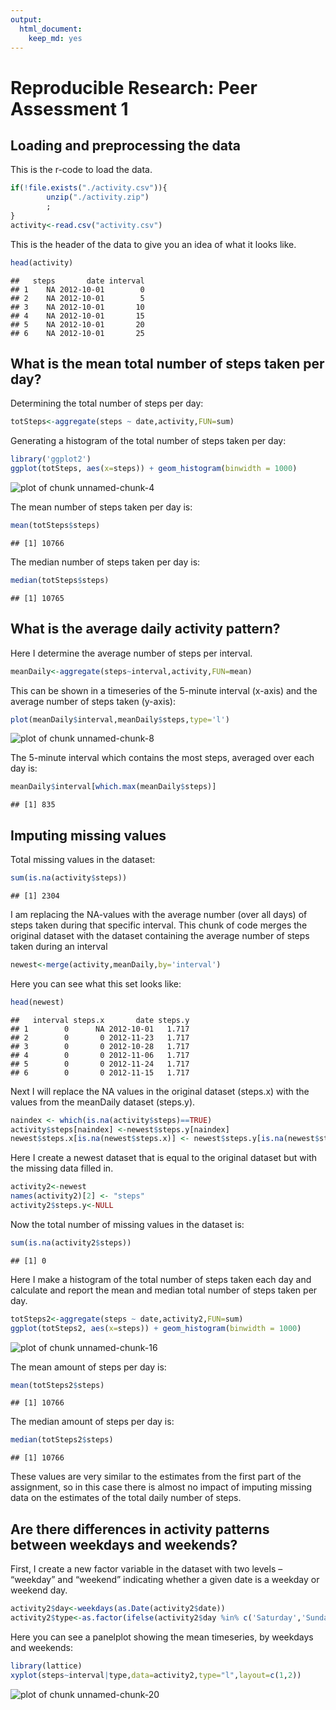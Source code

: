 ```yaml
---
output:
  html_document:
    keep_md: yes
---
```

# Reproducible Research: Peer Assessment 1

## Loading and preprocessing the data

This is the r-code to load the data. 

```r
if(!file.exists("./activity.csv")){
        unzip("./activity.zip")
        ; 
}
activity<-read.csv("activity.csv")
```

This is the header of the data to give you an idea of what it looks like.

```r
head(activity)
```

```
##   steps       date interval
## 1    NA 2012-10-01        0
## 2    NA 2012-10-01        5
## 3    NA 2012-10-01       10
## 4    NA 2012-10-01       15
## 5    NA 2012-10-01       20
## 6    NA 2012-10-01       25
```


## What is the mean total number of steps taken per day?
Determining the total number of steps per day:

```r
totSteps<-aggregate(steps ~ date,activity,FUN=sum)
```

Generating a histogram of the total number of steps taken per day:


```r
library('ggplot2')
ggplot(totSteps, aes(x=steps)) + geom_histogram(binwidth = 1000)
```

![plot of chunk unnamed-chunk-4](figure/unnamed-chunk-4.png) 

The mean number of steps taken per day is:

```r
mean(totSteps$steps)
```

```
## [1] 10766
```

The median number of steps taken per day is:

```r
median(totSteps$steps)
```

```
## [1] 10765
```

## What is the average daily activity pattern?

Here I determine the average number of steps per interval.

```r
meanDaily<-aggregate(steps~interval,activity,FUN=mean)
```

This can be shown in a timeseries of the 5-minute interval (x-axis) and the average number of steps taken (y-axis):

```r
plot(meanDaily$interval,meanDaily$steps,type='l')
```

![plot of chunk unnamed-chunk-8](figure/unnamed-chunk-8.png) 

The 5-minute interval which contains the most steps, averaged over each day is:

```r
meanDaily$interval[which.max(meanDaily$steps)]
```

```
## [1] 835
```

## Imputing missing values

Total missing values in the dataset:

```r
sum(is.na(activity$steps))
```

```
## [1] 2304
```

I am replacing the NA-values with the average number (over all days) of steps taken during that specific interval. This chunk of code merges the original dataset with the dataset containing the average number of steps taken during an interval


```r
newest<-merge(activity,meanDaily,by='interval')
```
Here you can see what this set looks like:

```r
head(newest)
```

```
##   interval steps.x       date steps.y
## 1        0      NA 2012-10-01   1.717
## 2        0       0 2012-11-23   1.717
## 3        0       0 2012-10-28   1.717
## 4        0       0 2012-11-06   1.717
## 5        0       0 2012-11-24   1.717
## 6        0       0 2012-11-15   1.717
```

Next I will replace the NA values in the original dataset (steps.x) with the values from the meanDaily dataset (steps.y).


```r
naindex <- which(is.na(activity$steps)==TRUE) 
activity$steps[naindex] <-newest$steps.y[naindex]
newest$steps.x[is.na(newest$steps.x)] <- newest$steps.y[is.na(newest$steps.x)]
```

Here I create a newest dataset that is equal to the original dataset but with the missing data filled in.

```r
activity2<-newest
names(activity2)[2] <- "steps"
activity2$steps.y<-NULL
```
Now the total number of missing values in the dataset is:

```r
sum(is.na(activity2$steps))
```

```
## [1] 0
```

Here I make a histogram of the total number of steps taken each day and calculate and report the mean and median total number of steps taken per day. 

```r
totSteps2<-aggregate(steps ~ date,activity2,FUN=sum)
ggplot(totSteps2, aes(x=steps)) + geom_histogram(binwidth = 1000)
```

![plot of chunk unnamed-chunk-16](figure/unnamed-chunk-16.png) 

The mean amount of steps per day is:

```r
mean(totSteps2$steps)
```

```
## [1] 10766
```

The median amount of steps per day is:

```r
median(totSteps2$steps)
```

```
## [1] 10766
```

These values are very similar to the estimates from the first part of the assignment, so in this case there is almost no impact of imputing missing data on the estimates of the total daily number of steps.

## Are there differences in activity patterns between weekdays and weekends?

First, I create a new factor variable in the dataset with two levels – “weekday” and “weekend” indicating whether a given date is a weekday or weekend day.


```r
activity2$day<-weekdays(as.Date(activity2$date))
activity2$type<-as.factor(ifelse(activity2$day %in% c('Saturday','Sunday'),"weekend","week"))
```



Here you can see a panelplot showing the mean timeseries, by weekdays and weekends:

```r
library(lattice)
xyplot(steps~interval|type,data=activity2,type="l",layout=c(1,2))
```

![plot of chunk unnamed-chunk-20](figure/unnamed-chunk-20.png) 







